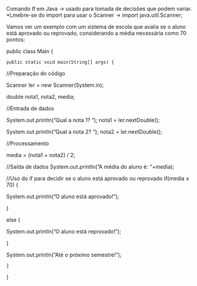 Comando If em Java -> usado para tomada de decisões que podem variar.
*Lmebre-se do import para usar o Scanner -> import java.util.Scanner;

Vamos ver um exemplo com um sistema de escola que avalia se o aluno está aprovado ou reprovado, considerando a média necessária como 70 pontos:


public class Main {

	public static void main(String[] args) {

//Preparação do código

Scanner ler = new Scanner(System.in);

double nota1, nota2, media;


//Entrada de dados

System.out.println(”Qual a nota 1? “);
nota1 = ler.nextDouble();

System.out.println(”Qual a nota 2? “);
nota2 = ler.nextDouble();


//Processamento

media = (nota1 + nota2) / 2;


//Saída de dados
System.out.println(”A média do aluno é:  “+media);


//Uso do if para decidir se o aluno está aprovado ou reprovado
if(media ≥ 70) {

System.out.println(”O aluno está aprovado!”);

}

else {

System.out.println(”O aluno está reprovado!”);

}

System.out.println(”Até o próximo semestre!”);

    }
}